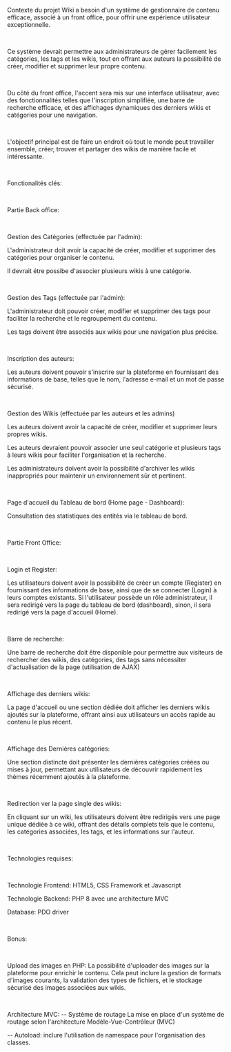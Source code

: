 Contexte du projet
Wiki a besoin d'un système de gestionnaire de contenu efficace, associé à un front office, pour offrir une expérience utilisateur exceptionnelle.

​

Ce système devrait permettre aux administrateurs de gérer facilement les catégories, les tags et les wikis, tout en offrant aux auteurs la possibilité de créer, modifier et supprimer leur propre contenu.

​

Du côté du front office, l'accent sera mis sur une interface utilisateur, avec des fonctionnalités telles que l'inscription simplifiée, une barre de recherche efficace, et des affichages dynamiques des derniers wikis et catégories pour une navigation.

​

L'objectif principal est de faire un endroit où tout le monde peut travailler ensemble, créer, trouver et partager des wikis de manière facile et intéressante.

​

Fonctionalités clés:

​

Partie Back office:

​

Gestion des Catégories (effectuée par l'admin):

L'administrateur doit avoir la capacité de créer, modifier et supprimer des catégories pour organiser le contenu.

Il devrait étre possibe d'associer plusieurs wikis à une catégorie.

​

Gestion des Tags (effectuée par l'admin):

L'administrateur doit pouvoir créer, modifier et supprimer des tags pour faciliter la recherche et le regroupement du contenu.

Les tags doivent être associés aux wikis pour une navigation plus précise.

​

Inscription des auteurs:

Les auteurs doivent pouvoir s'inscrire sur la plateforme en fournissant des informations de base, telles que le nom, l'adresse e-mail et un mot de passe sécurisé.

​

Gestion des Wikis (effectuée par les auteurs et les admins)

Les auteurs doivent avoir la capacité de créer, modifier et supprimer leurs propres wikis.

Les auteurs devraient pouvoir associer une seul catégorie et plusieurs tags à leurs wikis pour faciliter l'organisation et la recherche.

Les administrateurs doivent avoir la possibilité d'archiver les wikis inappropriés pour maintenir un environnement sûr et pertinent.

​

Page d'accueil du Tableau de bord (Home page - Dashboard):

Consultation des statistiques des entités via le tableau de bord.

​

Partie Front Office:

​

Login et Register:

Les utilisateurs doivent avoir la possibilité de créer un compte (Register) en fournissant des informations de base, ainsi que de se connecter (Login) à leurs comptes existants. Si l'utilisateur possède un rôle administrateur, il sera redirigé vers la page du tableau de bord (dashboard), sinon, il sera redirigé vers la page d'accueil (Home).

​

Barre de recherche:

Une barre de recherche doit être disponible pour permettre aux visiteurs de rechercher des wikis, des catégories, des tags sans nécessiter d'actualisation de la page (utilisation de AJAX)

​

Affichage des derniers wikis:

La page d'accueil ou une section dédiée doit afficher les derniers wikis ajoutés sur la plateforme, offrant ainsi aux utilisateurs un accès rapide au contenu le plus récent.

​

Affichage des Dernières catégories:

Une section distincte doit présenter les dernières catégories créées ou mises à jour, permettant aux utilisateurs de découvrir rapidement les thèmes récemment ajoutés à la plateforme.

​

Redirection ver la page single des wikis:

En cliquant sur un wiki, les utilisateurs doivent être redirigés vers une page unique dédiée à ce wiki, offrant des détails complets tels que le contenu, les catégories associées, les tags, et les informations sur l'auteur.

​

Technologies requises:

​

Technologie Frontend: HTML5, CSS Framework et Javascript

Technologie Backend: PHP 8 avec une architecture MVC

Database: PDO driver

​

Bonus:

​

Upload des images en PHP:
La possibilité d'uploader des images sur la plateforme pour enrichir le contenu. Cela peut inclure la gestion de formats d'images courants, la validation des types de fichiers, et le stockage sécurisé des images associées aux wikis.

​

Architecture MVC:
-- Système de routage La mise en place d'un système de routage selon l'architecture Modèle-Vue-Contrôleur (MVC)

-- Autoload: inclure l'utilisation de namespace pour l'organisation des classes.
